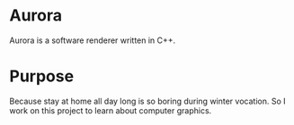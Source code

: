 # Aurora
Aurora is a software renderer written in C++.

# Purpose
Because stay at home all day long is so boring during winter vocation. So I work on this project to learn about computer graphics.